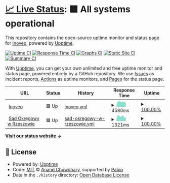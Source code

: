 # [📈 Live Status](https://inoveosoft.github.io/monitor): <!--live status--> **🟩 All systems operational**

This repository contains the open-source uptime monitor and status page for [Inoveo](https://inoveo.pl), powered by [Upptime](https://github.com/upptime/upptime).

[![Uptime CI](https://github.com/inoveosoft/monitor/workflows/Uptime%20CI/badge.svg)](https://github.com/inoveosoft/monitor/actions?query=workflow%3A%22Uptime+CI%22)
[![Response Time CI](https://github.com/inoveosoft/monitor/workflows/Response%20Time%20CI/badge.svg)](https://github.com/inoveosoft/monitor/actions?query=workflow%3A%22Response+Time+CI%22)
[![Graphs CI](https://github.com/inoveosoft/monitor/workflows/Graphs%20CI/badge.svg)](https://github.com/inoveosoft/monitor/actions?query=workflow%3A%22Graphs+CI%22)
[![Static Site CI](https://github.com/inoveosoft/monitor/workflows/Static%20Site%20CI/badge.svg)](https://github.com/inoveosoft/monitor/actions?query=workflow%3A%22Static+Site+CI%22)
[![Summary CI](https://github.com/inoveosoft/monitor/workflows/Summary%20CI/badge.svg)](https://github.com/inoveosoft/monitor/actions?query=workflow%3A%22Summary+CI%22)

With [Upptime](https://upptime.js.org), you can get your own unlimited and free uptime monitor and status page, powered entirely by a GitHub repository. We use [Issues](https://github.com/inoveosoft/monitor/issues) as incident reports, [Actions](https://github.com/inoveosoft/monitor/actions) as uptime monitors, and [Pages](https://inoveosoft.github.io/monitor) for the status page.

<!--start: status pages-->
<!-- This summary is generated by Upptime (https://github.com/upptime/upptime) -->
<!-- Do not edit this manually, your changes will be overwritten -->
<!-- prettier-ignore -->
| URL | Status | History | Response Time | Uptime |
| --- | ------ | ------- | ------------- | ------ |
| <img alt="" src="https://icons.duckduckgo.com/ip3/www.inoveo.pl.ico" height="13"> [Inoveo](https://www.inoveo.pl) | 🟩 Up | [inoveo.yml](https://github.com/inoveosoft/monitor/commits/HEAD/history/inoveo.yml) | <details><summary><img alt="Response time graph" src="./graphs/inoveo/response-time-week.png" height="20"> 4580ms</summary><br><a href="https://inoveosoft.github.io/monitor/history/inoveo"><img alt="Response time 3877" src="https://img.shields.io/endpoint?url=https%3A%2F%2Fraw.githubusercontent.com%2Finoveosoft%2Fmonitor%2FHEAD%2Fapi%2Finoveo%2Fresponse-time.json"></a><br><a href="https://inoveosoft.github.io/monitor/history/inoveo"><img alt="24-hour response time 4287" src="https://img.shields.io/endpoint?url=https%3A%2F%2Fraw.githubusercontent.com%2Finoveosoft%2Fmonitor%2FHEAD%2Fapi%2Finoveo%2Fresponse-time-day.json"></a><br><a href="https://inoveosoft.github.io/monitor/history/inoveo"><img alt="7-day response time 4580" src="https://img.shields.io/endpoint?url=https%3A%2F%2Fraw.githubusercontent.com%2Finoveosoft%2Fmonitor%2FHEAD%2Fapi%2Finoveo%2Fresponse-time-week.json"></a><br><a href="https://inoveosoft.github.io/monitor/history/inoveo"><img alt="30-day response time 4592" src="https://img.shields.io/endpoint?url=https%3A%2F%2Fraw.githubusercontent.com%2Finoveosoft%2Fmonitor%2FHEAD%2Fapi%2Finoveo%2Fresponse-time-month.json"></a><br><a href="https://inoveosoft.github.io/monitor/history/inoveo"><img alt="1-year response time 3877" src="https://img.shields.io/endpoint?url=https%3A%2F%2Fraw.githubusercontent.com%2Finoveosoft%2Fmonitor%2FHEAD%2Fapi%2Finoveo%2Fresponse-time-year.json"></a></details> | <details><summary><a href="https://inoveosoft.github.io/monitor/history/inoveo">100.00%</a></summary><a href="https://inoveosoft.github.io/monitor/history/inoveo"><img alt="All-time uptime 99.77%" src="https://img.shields.io/endpoint?url=https%3A%2F%2Fraw.githubusercontent.com%2Finoveosoft%2Fmonitor%2FHEAD%2Fapi%2Finoveo%2Fuptime.json"></a><br><a href="https://inoveosoft.github.io/monitor/history/inoveo"><img alt="24-hour uptime 100.00%" src="https://img.shields.io/endpoint?url=https%3A%2F%2Fraw.githubusercontent.com%2Finoveosoft%2Fmonitor%2FHEAD%2Fapi%2Finoveo%2Fuptime-day.json"></a><br><a href="https://inoveosoft.github.io/monitor/history/inoveo"><img alt="7-day uptime 100.00%" src="https://img.shields.io/endpoint?url=https%3A%2F%2Fraw.githubusercontent.com%2Finoveosoft%2Fmonitor%2FHEAD%2Fapi%2Finoveo%2Fuptime-week.json"></a><br><a href="https://inoveosoft.github.io/monitor/history/inoveo"><img alt="30-day uptime 99.66%" src="https://img.shields.io/endpoint?url=https%3A%2F%2Fraw.githubusercontent.com%2Finoveosoft%2Fmonitor%2FHEAD%2Fapi%2Finoveo%2Fuptime-month.json"></a><br><a href="https://inoveosoft.github.io/monitor/history/inoveo"><img alt="1-year uptime 99.77%" src="https://img.shields.io/endpoint?url=https%3A%2F%2Fraw.githubusercontent.com%2Finoveosoft%2Fmonitor%2FHEAD%2Fapi%2Finoveo%2Fuptime-year.json"></a></details>
| <img alt="" src="https://icons.duckduckgo.com/ip3/rzeszow.so.gov.pl.ico" height="13"> [Sąd Okręgowy w Rzeszowie](https://rzeszow.so.gov.pl/) | 🟩 Up | [sad-okregowy-w-rzeszowie.yml](https://github.com/inoveosoft/monitor/commits/HEAD/history/sad-okregowy-w-rzeszowie.yml) | <details><summary><img alt="Response time graph" src="./graphs/sad-okregowy-w-rzeszowie/response-time-week.png" height="20"> 1321ms</summary><br><a href="https://inoveosoft.github.io/monitor/history/sad-okregowy-w-rzeszowie"><img alt="Response time 1313" src="https://img.shields.io/endpoint?url=https%3A%2F%2Fraw.githubusercontent.com%2Finoveosoft%2Fmonitor%2FHEAD%2Fapi%2Fsad-okregowy-w-rzeszowie%2Fresponse-time.json"></a><br><a href="https://inoveosoft.github.io/monitor/history/sad-okregowy-w-rzeszowie"><img alt="24-hour response time 1185" src="https://img.shields.io/endpoint?url=https%3A%2F%2Fraw.githubusercontent.com%2Finoveosoft%2Fmonitor%2FHEAD%2Fapi%2Fsad-okregowy-w-rzeszowie%2Fresponse-time-day.json"></a><br><a href="https://inoveosoft.github.io/monitor/history/sad-okregowy-w-rzeszowie"><img alt="7-day response time 1321" src="https://img.shields.io/endpoint?url=https%3A%2F%2Fraw.githubusercontent.com%2Finoveosoft%2Fmonitor%2FHEAD%2Fapi%2Fsad-okregowy-w-rzeszowie%2Fresponse-time-week.json"></a><br><a href="https://inoveosoft.github.io/monitor/history/sad-okregowy-w-rzeszowie"><img alt="30-day response time 1530" src="https://img.shields.io/endpoint?url=https%3A%2F%2Fraw.githubusercontent.com%2Finoveosoft%2Fmonitor%2FHEAD%2Fapi%2Fsad-okregowy-w-rzeszowie%2Fresponse-time-month.json"></a><br><a href="https://inoveosoft.github.io/monitor/history/sad-okregowy-w-rzeszowie"><img alt="1-year response time 1313" src="https://img.shields.io/endpoint?url=https%3A%2F%2Fraw.githubusercontent.com%2Finoveosoft%2Fmonitor%2FHEAD%2Fapi%2Fsad-okregowy-w-rzeszowie%2Fresponse-time-year.json"></a></details> | <details><summary><a href="https://inoveosoft.github.io/monitor/history/sad-okregowy-w-rzeszowie">100.00%</a></summary><a href="https://inoveosoft.github.io/monitor/history/sad-okregowy-w-rzeszowie"><img alt="All-time uptime 99.82%" src="https://img.shields.io/endpoint?url=https%3A%2F%2Fraw.githubusercontent.com%2Finoveosoft%2Fmonitor%2FHEAD%2Fapi%2Fsad-okregowy-w-rzeszowie%2Fuptime.json"></a><br><a href="https://inoveosoft.github.io/monitor/history/sad-okregowy-w-rzeszowie"><img alt="24-hour uptime 100.00%" src="https://img.shields.io/endpoint?url=https%3A%2F%2Fraw.githubusercontent.com%2Finoveosoft%2Fmonitor%2FHEAD%2Fapi%2Fsad-okregowy-w-rzeszowie%2Fuptime-day.json"></a><br><a href="https://inoveosoft.github.io/monitor/history/sad-okregowy-w-rzeszowie"><img alt="7-day uptime 100.00%" src="https://img.shields.io/endpoint?url=https%3A%2F%2Fraw.githubusercontent.com%2Finoveosoft%2Fmonitor%2FHEAD%2Fapi%2Fsad-okregowy-w-rzeszowie%2Fuptime-week.json"></a><br><a href="https://inoveosoft.github.io/monitor/history/sad-okregowy-w-rzeszowie"><img alt="30-day uptime 99.66%" src="https://img.shields.io/endpoint?url=https%3A%2F%2Fraw.githubusercontent.com%2Finoveosoft%2Fmonitor%2FHEAD%2Fapi%2Fsad-okregowy-w-rzeszowie%2Fuptime-month.json"></a><br><a href="https://inoveosoft.github.io/monitor/history/sad-okregowy-w-rzeszowie"><img alt="1-year uptime 99.82%" src="https://img.shields.io/endpoint?url=https%3A%2F%2Fraw.githubusercontent.com%2Finoveosoft%2Fmonitor%2FHEAD%2Fapi%2Fsad-okregowy-w-rzeszowie%2Fuptime-year.json"></a></details>

<!--end: status pages-->

[**Visit our status website →**](https://inoveosoft.github.io/monitor)

## 📄 License

- Powered by: [Upptime](https://github.com/upptime/upptime)
- Code: [MIT](./LICENSE) © [Anand Chowdhary](https://anandchowdhary.com), supported by [Pabio](https://pabio.com)
- Data in the `./history` directory: [Open Database License](https://opendatacommons.org/licenses/odbl/1-0/)
